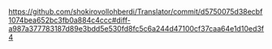 https://github.com/shokirovollohberdi/Translator/commit/d5750075d38ecbf1074bea652bc3fb0a884c4ccc#diff-a987a377783187d89e3bdd5e530fd8fc5c6a244d47100cf37caa64e1d10ed3f4
